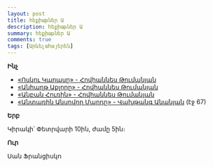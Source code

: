 ```yaml
---
layout: post
title: հեքիաթներ Ա
description: հեքիաթներ Ա
summary: հեքիաթներ Ա
comments: true
tags: [Արևելահայերեն]
---
```


**Ինչ**

- [«Ոսկու Կարասը» - Հովհաննես Թումանյան](/assets/files/Հովհաննես%20Թումանյան/Ոսկու%20Կարասը.txt)
- [«Անհաղթ Աքլորը» - Հովհաննես Թումանյան](/assets/files/Հովհաննես%20Թումանյան/Անհաղթ%20աքլորը.txt)
- [«Անբան Հուռին» - Հովհաննես Թումանյան](/assets/files/Հովհաննես%20Թումանյան/Անբան%20Հուռին.txt)
- [«Անտառին Անսովոր Մարդը» - Վախթանգ Անանյան](/assets/files/Վախթանգ%20Անանյան/Պատմվածքներ.pdf)  (էջ 67)

**Երբ**

Կիրակի՝ Փետրվարի 10ին, ժամը 5ին։

**Ուր**

Սան Ֆրանցիսկո
